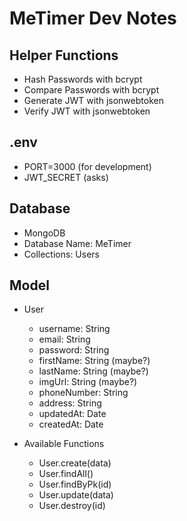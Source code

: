 # MeTimer Dev Notes 

## Helper Functions
- Hash Passwords with bcrypt
- Compare Passwords with bcrypt
- Generate JWT with jsonwebtoken
- Verify JWT with jsonwebtoken

## .env
- PORT=3000 (for development)
- JWT_SECRET (asks)

## Database
- MongoDB
- Database Name: MeTimer
- Collections: Users

## Model
- User
    - username: String
    - email: String
    - password: String
    - firstName: String (maybe?)
    - lastName: String (maybe?)
    - imgUrl: String (maybe?)
    - phoneNumber: String
    - address: String
    - updatedAt: Date
    - createdAt: Date

- Available Functions
    - User.create(data)
    - User.findAll()
    - User.findByPk(id)
    - User.update(data)
    - User.destroy(id)
